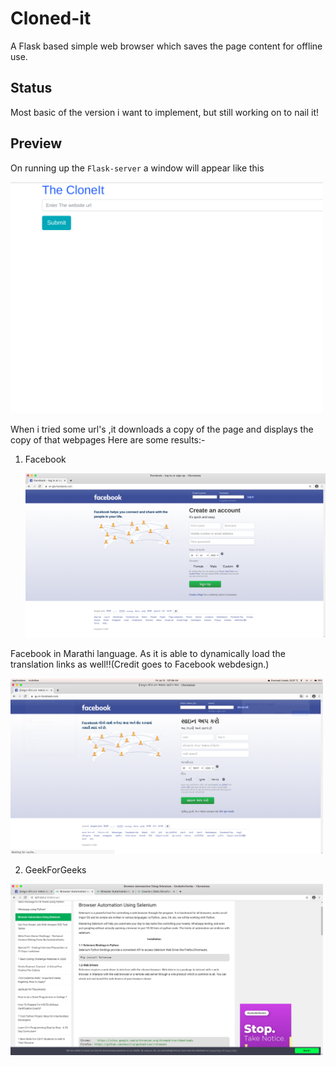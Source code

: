 # Cloned-it

A Flask based simple web browser which saves the page content for offline use.

## Status

Most basic of the version i want to implement, but still working on to nail it!

## Preview

On running up the `Flask-server` a window will appear like this

  [<img src="./preview/p1.png" width="500"/>](p1.png)

When i tried some url's ,it downloads a copy of the page and displays the copy of that webpages
Here are some results:- 

1. Facebook

    [<img src="./preview/p2.png" width="500"/>](p2.png)

Facebook in Marathi language.
As it is able to dynamically load the translation links as well!!(Credit goes to Facebook webdesign.)

[<img src="./preview/p3.png" width="500"/>](p3.png)

2. GeekForGeeks

 [<img src="./preview/p4.png" width="500"/>](p4.png)


